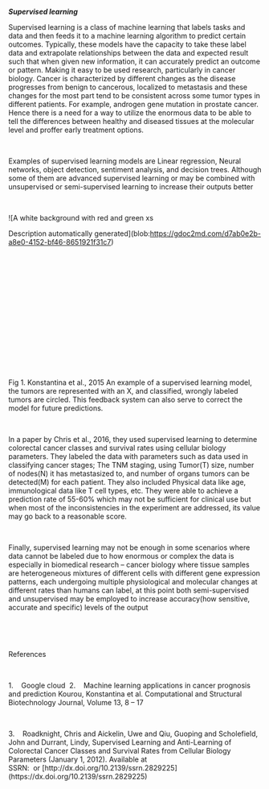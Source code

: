 **_Supervised learning_**

Supervised learning is a class of machine learning that labels tasks and data and then feeds it to a machine learning algorithm to predict certain outcomes. Typically, these models have the capacity to take these label data and extrapolate relationships between the data and expected result such that when given new information, it can accurately predict an outcome or pattern. Making it easy to be used research, particularly in cancer biology. Cancer is characterized by different changes as the disease progresses from benign to cancerous, localized to metastasis and these changes for the most part tend to be consistent across some tumor types in different patients. For example, androgen gene mutation in prostate cancer. Hence there is a need for a way to utilize the enormous data to be able to tell the differences between healthy and diseased tissues at the molecular level and proffer early treatment options.

 

Examples of supervised learning models are Linear regression, Neural networks, object detection, sentiment analysis, and decision trees. Although some of them are advanced supervised learning or may be combined with unsupervised or semi-supervised learning to increase their outputs better

 

![A white background with red and green xs

Description automatically generated](blob:https://gdoc2md.com/d7ab0e2b-a8e0-4152-bf46-8651921f31c7)

 

 

 

 

 

 

 

 

Fig 1. Konstantina et al., 2015 An example of a supervised learning model, the tumors are represented with an X, and classified, wrongly labeled tumors are circled. This feedback system can also serve to correct the model for future predictions. 

 

In a paper by Chris et al., 2016, they used supervised learning to determine colorectal cancer classes and survival rates using cellular biology parameters. They labeled the data with parameters such as data used in classifying cancer stages; The TNM staging, using Tumor(T) size, number of nodes(N) it has metastasized to, and number of organs tumors can be detected(M) for each patient. They also included Physical data like age, immunological data like T cell types, etc. They were able to achieve a prediction rate of 55-60% which may not be sufficient for clinical use but when most of the inconsistencies in the experiment are addressed, its value may go back to a reasonable score.

 

Finally, supervised learning may not be enough in some scenarios where data cannot be labeled due to how enormous or complex the data is especially in biomedical research – cancer biology where tissue samples are heterogeneous mixtures of different cells with different gene expression patterns, each undergoing multiple physiological and molecular changes at different rates than humans can label, at this point both semi-supervised and unsupervised may be employed to increase accuracy(how sensitive, accurate and specific) levels of the output 

 

 

References

 

<!--[if !supportLists]-->1.    <!--[endif]-->Google cloud <https://cloud.google.com/discover/what-is-supervised-learning?hl=en#>

<!--[if !supportLists]-->2.    <!--[endif]-->Machine learning applications in cancer prognosis and prediction Kourou, Konstantina et al. Computational and Structural Biotechnology Journal, Volume 13, 8 – 17

 

<!--[if !supportLists]-->3.    <!--[endif]-->Roadknight, Chris and Aickelin, Uwe and Qiu, Guoping and Scholefield, John and Durrant, Lindy, Supervised Learning and Anti-Learning of Colorectal Cancer Classes and Survival Rates from Cellular Biology Parameters (January 1, 2012). Available at SSRN: <https://ssrn.com/abstract=2829225> or [http://dx.doi.org/10.2139/ssrn.2829225](https://dx.doi.org/10.2139/ssrn.2829225)

 

 

 

 
